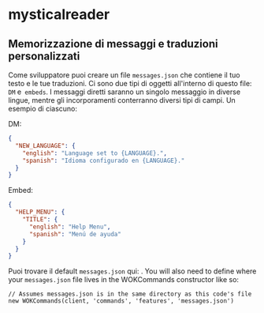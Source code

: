 # mysticalreader

## Memorizzazione di messaggi e traduzioni personalizzati

Come sviluppatore puoi creare un file `messages.json` che contiene il tuo testo e le tue traduzioni. Ci sono due tipi di oggetti all'interno di questo file: `DM` e` embeds`. I messaggi diretti saranno un singolo messaggio in diverse lingue, mentre gli incorporamenti conterranno diversi tipi di campi. Un esempio di ciascuno:

DM:

```JSON
{
  "NEW_LANGUAGE": {
    "english": "Language set to {LANGUAGE}.",
    "spanish": "Idioma configurado en {LANGUAGE}."
  }
}
```

Embed:

```JSON
{
  "HELP_MENU": {
    "TITLE": {
      "english": "Help Menu",
      "spanish": "Menú de ayuda"
    }
  }
}
```

Puoi trovare il default `messages.json` qui: . You will also need to define where your `messages.json` file lives in the WOKCommands constructor like so:

```JS
// Assumes messages.json is in the same directory as this code's file
new WOKCommands(client, 'commands', 'features', 'messages.json')
```
